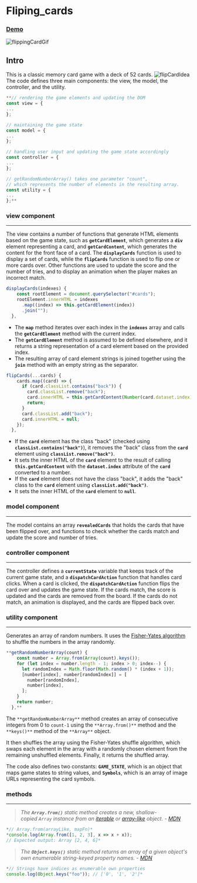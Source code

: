# Fliping_cards
### [Demo](https://codepen.io/drizztduncan/pen/WNgmJVj)
![flippingCardGif](https://github.com/DrizztDuncan/Fliping_cards/assets/39251171/657fed18-765f-452c-b564-0dbdee9f1a6b)
## Intro
This is a classic memory card game with a deck of 52 cards.
![flipCardIdea](https://github.com/DrizztDuncan/Fliping_cards/assets/39251171/75828a06-2375-4812-95bb-a119e7ed289f)
The code defines three main components: the view, the model, the controller, and the utility.

```jsx
**// rendering the game elements and updating the DOM
const view = {
...
};

// maintaining the game state
const model = {
...
};

// handling user input and updating the game state accordingly
const controller = {
...
};

// getRandomNumberArray() takes one parameter "count", 
// which represents the number of elements in the resulting array.
const utility = {
...
};**
```

### view component
---
The view contains a number of functions that generate HTML elements based on the game state, such as **`getCardElement`**, which generates a **`div`** element representing a card, and **`getCardContent`**, which generates the content for the front face of a card. The **`displayCards`** function is used to display a set of cards, while the **`flipCards`** function is used to flip one or more cards over. Other functions are used to update the score and the number of tries, and to display an animation when the player makes an incorrect match.

```jsx
displayCards(indexes) {
    const rootElement = document.querySelector("#cards");
    rootElement.innerHTML = indexes
      .map((index) => this.getCardElement(index))
      .join("");
  },
```

- The **`map`** method iterates over each index in the **`indexes`** array and calls the **`getCardElement`** method with the current index.
- The **`getCardElement`** method is assumed to be defined elsewhere, and it returns a string representation of a card element based on the provided index.
- The resulting array of card element strings is joined together using the **`join`** method with an empty string as the separator.

```jsx
flipCards(...cards) {
    cards.map((card) => {
      if (card.classList.contains("back")) {
        card.classList.remove("back");
        card.innerHTML = this.getCardContent(Number(card.dataset.index));
        return;
      }
      card.classList.add("back");
      card.innerHTML = null;
    });
  },
```

- If the **`card`** element has the class "back" (checked using **`classList.contains("back")`**), it removes the "back" class from the **`card`** element using **`classList.remove("back")`**.
- It sets the inner HTML of the **`card`** element to the result of calling **`this.getCardContent`** with the **`dataset.index`** attribute of the **`card`** converted to a number.
- If the **`card`** element does not have the class "back", it adds the "back" class to the **`card`** element using **`classList.add("back")`**.
- It sets the inner HTML of the **`card`** element to **`null`**.

### model component
---
The model contains an array **`revealedCards`** that holds the cards that have been flipped over, and functions to check whether the cards match and update the score and number of tries.

### controller component
---
The controller defines a **`currentState`** variable that keeps track of the current game state, and a **`dispatchCardAction`** function that handles card clicks. When a card is clicked, the **`dispatchCardAction`** function flips the card over and updates the game state. If the cards match, the score is updated and the cards are removed from the board. If the cards do not match, an animation is displayed, and the cards are flipped back over.

### utility component
---
Generates an array of random numbers. It uses the [Fisher-Yates algorithm](https://en.wikipedia.org/wiki/Fisher%E2%80%93Yates_shuffle) to shuffle the numbers in the array randomly.

```jsx
**getRandomNumberArray(count) {
    const number = Array.from(Array(count).keys());
    for (let index = number.length - 1; index > 0; index--) {
      let randomIndex = Math.floor(Math.random() * (index + 1));
      [number[index], number[randomIndex]] = [
        number[randomIndex],
        number[index],
      ];
    }
    return number;
  },**
```

The `**getRandomNumberArray**` method creates an array of consecutive integers from 0 to `count-1` using the `**Array.from()**` method and the `**keys()**` method of the `**Array**` object. 

It then shuffles the array using the Fisher-Yates shuffle algorithm, which swaps each element in the array with a randomly chosen element from the remaining unshuffled elements. Finally, it returns the shuffled array.

The code also defines two constants: **`GAME_STATE`**, which is an object that maps game states to string values, and **`Symbols`**, which is an array of image URLs representing the card symbols.

### methods
---
> *The **`Array.from()`** static method creates a new, shallow-copied `Array` instance from an [iterable](https://developer.mozilla.org/en-US/docs/Web/JavaScript/Reference/Iteration_protocols#the_iterable_protocol) or [array-like](https://developer.mozilla.org/en-US/docs/Web/JavaScript/Guide/Indexed_collections#working_with_array-like_objects) object. - [MDN](https://developer.mozilla.org/en-US/docs/Web/JavaScript/Reference/Global_Objects/Array/from)*
> 

```jsx
*// Array.from(arrayLike, mapFn)*
*console.log(Array.from([1, 2, 3], x => x + x));
// Expected output: Array [2, 4, 6]*
```

> *The **`Object.keys()`** static method returns an array of a given object's own enumerable string-keyed property names. - [MDN](https://developer.mozilla.org/en-US/docs/Web/JavaScript/Reference/Global_Objects/Object/keys)*
> 

```jsx
*// Strings have indices as enumerable own properties
console.log(Object.keys("foo")); // ['0', '1', '2']*
```
